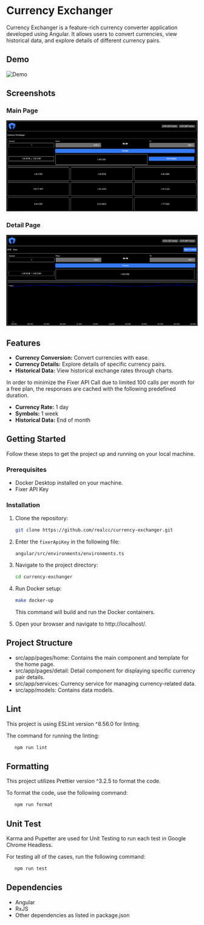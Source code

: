 # Currency Exchanger

Currency Exchanger is a feature-rich currency converter application developed using Angular. It allows users to convert currencies, view historical data, and explore details of different currency pairs.

## Demo
![Demo](demo.gif)

## Screenshots

### Main Page
![Main](screenshots/main.png)

### Detail Page
![Historical Chart](screenshots/historical_chart.png)

## Features

- **Currency Conversion:** Convert currencies with ease.
- **Currency Details:** Explore details of specific currency pairs.
- **Historical Data:** View historical exchange rates through charts.

In order to minimize the Fixer API Call due to limited 100 calls per month for a free plan, the responses are cached with the following predefined duration.

- **Currency Rate:** 1 day
- **Symbols:** 1 week
- **Historical Data:** End of month

## Getting Started

Follow these steps to get the project up and running on your local machine.

### Prerequisites

- Docker Desktop installed on your machine.
- Fixer API Key

### Installation

1. Clone the repository:

   ```bash
   git clone https://github.com/realcc/currency-exchanger.git
   ```

2. Enter the `fixerApiKey` in the following file:

   ```
   angular/src/environments/environments.ts
   ```

3. Navigate to the project directory:

   ```bash
   cd currency-exchanger
   ```

4. Run Docker setup:

   ```bash
   make docker-up
   ```

   This command will build and run the Docker containers.

5. Open your browser and navigate to http://localhost/.

## Project Structure

- src/app/pages/home: Contains the main component and template for the home page.
- src/app/pages/detail: Detail component for displaying specific currency pair details.
- src/app/services: Currency service for managing currency-related data.
- src/app/models: Contains data models.

## Lint

This project is using ESLint version ^8.56.0 for linting.

The command for running the linting:

```bash
   npm run lint
```

## Formatting

This project utilizes Prettier version ^3.2.5 to format the code.

To format the code, use the following command:

```bash
   npm run format
```

## Unit Test

Karma and Pupetter are used for Unit Testing to run each test in Google Chrome Headless.

For testing all of the cases, run the following command:

```bash
   npm run test
```

## Dependencies

- Angular
- RxJS
- Other dependencies as listed in package.json
